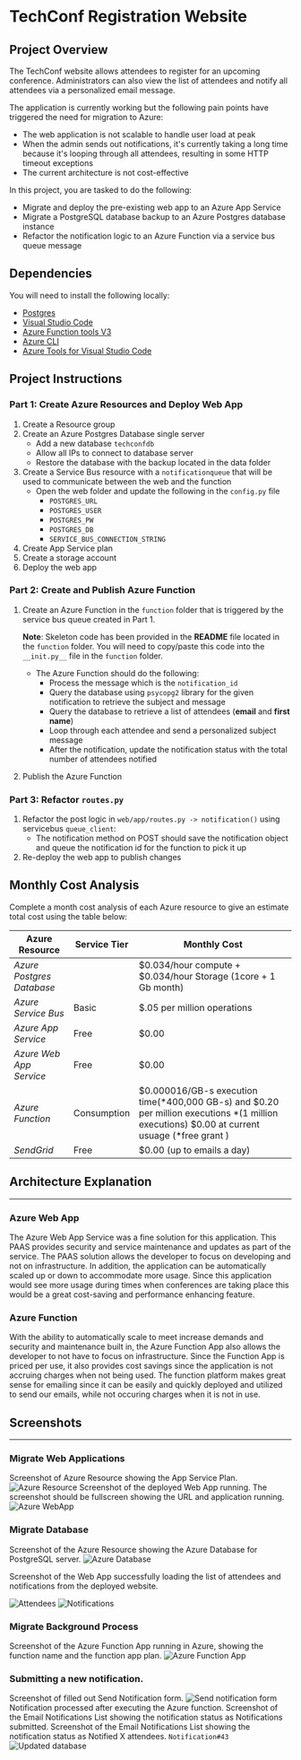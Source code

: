 # TechConf Registration Website

## Project Overview
The TechConf website allows attendees to register for an upcoming conference. Administrators can also view the list of attendees and notify all attendees via a personalized email message.

The application is currently working but the following pain points have triggered the need for migration to Azure:
 - The web application is not scalable to handle user load at peak
 - When the admin sends out notifications, it's currently taking a long time because it's looping through all attendees, resulting in some HTTP timeout exceptions
 - The current architecture is not cost-effective 

In this project, you are tasked to do the following:
- Migrate and deploy the pre-existing web app to an Azure App Service
- Migrate a PostgreSQL database backup to an Azure Postgres database instance
- Refactor the notification logic to an Azure Function via a service bus queue message

## Dependencies

You will need to install the following locally:
- [Postgres](https://www.postgresql.org/download/)
- [Visual Studio Code](https://code.visualstudio.com/download)
- [Azure Function tools V3](https://docs.microsoft.com/en-us/azure/azure-functions/functions-run-local?tabs=windows%2Ccsharp%2Cbash#install-the-azure-functions-core-tools)
- [Azure CLI](https://docs.microsoft.com/en-us/cli/azure/install-azure-cli?view=azure-cli-latest)
- [Azure Tools for Visual Studio Code](https://marketplace.visualstudio.com/items?itemName=ms-vscode.vscode-node-azure-pack)

## Project Instructions

### Part 1: Create Azure Resources and Deploy Web App
1. Create a Resource group
2. Create an Azure Postgres Database single server
   - Add a new database `techconfdb`
   - Allow all IPs to connect to database server
   - Restore the database with the backup located in the data folder
3. Create a Service Bus resource with a `notificationqueue` that will be used to communicate between the web and the function
   - Open the web folder and update the following in the `config.py` file
      - `POSTGRES_URL`
      - `POSTGRES_USER`
      - `POSTGRES_PW`
      - `POSTGRES_DB`
      - `SERVICE_BUS_CONNECTION_STRING`
4. Create App Service plan
5. Create a storage account
6. Deploy the web app

### Part 2: Create and Publish Azure Function
1. Create an Azure Function in the `function` folder that is triggered by the service bus queue created in Part 1.

      **Note**: Skeleton code has been provided in the **README** file located in the `function` folder. You will need to copy/paste this code into the `__init.py__` file in the `function` folder.
      - The Azure Function should do the following:
         - Process the message which is the `notification_id`
         - Query the database using `psycopg2` library for the given notification to retrieve the subject and message
         - Query the database to retrieve a list of attendees (**email** and **first name**)
         - Loop through each attendee and send a personalized subject message
         - After the notification, update the notification status with the total number of attendees notified
2. Publish the Azure Function

### Part 3: Refactor `routes.py`
1. Refactor the post logic in `web/app/routes.py -> notification()` using servicebus `queue_client`:
   - The notification method on POST should save the notification object and queue the notification id for the function to pick it up
2. Re-deploy the web app to publish changes

## Monthly Cost Analysis
Complete a month cost analysis of each Azure resource to give an estimate total cost using the table below:

| Azure Resource | Service Tier | Monthly Cost |
| ------------ | ------------ | ------------ |
| *Azure Postgres Database* |     |    $0.034/hour compute +  $0.034/hour Storage (1core + 1 Gb month)         |
| *Azure Service Bus*   |    Basic     |      $.05 per million operations        |
| *Azure App Service*   |     Free    |        $0.00      |
|*Azure Web App Service* | Free|$0.00|
|*Azure Function* | Consumption|$0.000016/GB-s execution time(*400,000 GB-s) and $0.20 per million executions *(1 million executions) $0.00 at current usuage (*free grant )|
|*SendGrid* | Free |$0.00 (up to emails a day)|

## Architecture Explanation
---
### Azure Web App 
The Azure Web App Service was a fine solution for this application. This PAAS provides security and service maintenance and updates as part of the service. The PAAS solution allows the developer to focus on developing and not on infrastructure. In addition, the application can be automatically scaled up or down to accommodate more usage. Since this application would see more usage during times when conferences are taking place this would be a great cost-saving and performance enhancing feature. 
### Azure Function
With the ability to automatically scale to meet increase demands and security and maintenance built in, the Azure Function App also allows the developer to not have to focus on infrastructure. Since the Function App is priced per use, it also provides cost savings since the application is not accruing charges when not being used. The function platform makes great sense for emailing since it can be easily and quickly deployed and utilized to send our emails, while not occuring charges when it is not in use.
## Screenshots
---
### Migrate Web Applications

Screenshot of Azure Resource showing the App Service Plan.
![Azure Resource](https://github.com/jmcole/Azure-Migration/blob/main/AzureAppMigration%20Submission/screenshots/1.1.PNG)
Screenshot of the deployed Web App running. The screenshot should be fullscreen showing the URL and application running.
![Azure WebApp](https://github.com/jmcole/Azure-Migration/blob/main/AzureAppMigration%20Submission/screenshots/1.2.PNG)

### Migrate Database

Screenshot of the Azure Resource showing the Azure Database for PostgreSQL server.
![Azure Database](https://github.com/jmcole/Azure-Migration/blob/main/AzureAppMigration%20Submission/screenshots/2.1.PNG)

Screenshot of the Web App successfully loading the list of attendees and notifications from the deployed website.

![Attendees](https://github.com/jmcole/Azure-Migration/blob/main/AzureAppMigration%20Submission/screenshots/2.2.PNG)
![Notifications](https://github.com/jmcole/Azure-Migration/blob/main/AzureAppMigration%20Submission/screenshots/2.3.PNG)

### Migrate Background Process

Screenshot of the Azure Function App running in Azure, showing the function name and the function app plan.
![Azure Function App](https://github.com/jmcole/Azure-Migration/blob/main/AzureAppMigration%20Submission/screenshots/3.1.PNG)

### Submitting a new notification.
Screenshot of filled out Send Notification form.
![Send notification form](https://github.com/jmcole/Azure-Migration/blob/main/AzureAppMigration%20Submission/screenshots/4.1.PNG)
Notification processed after executing the Azure function.
Screenshot of the Email Notifications List showing the notification status as Notifications submitted.
Screenshot of the Email Notifications List showing the notification status as Notified X attendees.
`Notification#43`
![Updated database](https://github.com/jmcole/Azure-Migration/blob/main/AzureAppMigration%20Submission/screenshots/4.2.png)


